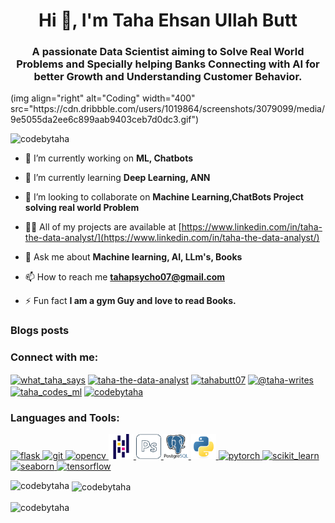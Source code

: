 <h1 align="center">Hi 👋, I'm Taha Ehsan Ullah Butt</h1>
<h3 align="center">A passionate Data Scientist aiming to Solve Real World Problems and Specially helping Banks Connecting with AI for better Growth and Understanding Customer Behavior.</h3>
(img align="right" alt="Coding" width="400" src="https://cdn.dribbble.com/users/1019864/screenshots/3079099/media/9e5055da2ee6c899aab9403ceb7d0dc3.gif")

<p align="left"> <img src="https://komarev.com/ghpvc/?username=codebytaha&label=Profile%20views&color=0e75b6&style=flat" alt="codebytaha" /> </p>

- 🔭 I’m currently working on **ML, Chatbots**

- 🌱 I’m currently learning **Deep Learning, ANN**

- 👯 I’m looking to collaborate on **Machine Learning,ChatBots Project solving real world Problem**

- 👨‍💻 All of my projects are available at [https://www.linkedin.com/in/taha-the-data-analyst/](https://www.linkedin.com/in/taha-the-data-analyst/)

- 💬 Ask me about **Machine learning, AI, LLm's, Books**

- 📫 How to reach me **tahapsycho07@gmail.com**

- ⚡ Fun fact **I am a gym Guy and love to read Books.**

### Blogs posts
<!-- BLOG-POST-LIST:START -->
<!-- BLOG-POST-LIST:END -->

<h3 align="left">Connect with me:</h3>
<p align="left">
<a href="https://twitter.com/what_taha_says" target="blank"><img align="center" src="https://raw.githubusercontent.com/rahuldkjain/github-profile-readme-generator/master/src/images/icons/Social/twitter.svg" alt="what_taha_says" height="30" width="40" /></a>
<a href="https://linkedin.com/in/taha-the-data-analyst" target="blank"><img align="center" src="https://raw.githubusercontent.com/rahuldkjain/github-profile-readme-generator/master/src/images/icons/Social/linked-in-alt.svg" alt="taha-the-data-analyst" height="30" width="40" /></a>
<a href="https://kaggle.com/tahabutt07" target="blank"><img align="center" src="https://raw.githubusercontent.com/rahuldkjain/github-profile-readme-generator/master/src/images/icons/Social/kaggle.svg" alt="tahabutt07" height="30" width="40" /></a>
<a href="https://medium.com/@taha-writes" target="blank"><img align="center" src="https://raw.githubusercontent.com/rahuldkjain/github-profile-readme-generator/master/src/images/icons/Social/medium.svg" alt="@taha-writes" height="30" width="40" /></a>
<a href="https://www.hackerrank.com/taha_codes_ml" target="blank"><img align="center" src="https://raw.githubusercontent.com/rahuldkjain/github-profile-readme-generator/master/src/images/icons/Social/hackerrank.svg" alt="taha_codes_ml" height="30" width="40" /></a>
<a href="https://www.leetcode.com/codebytaha" target="blank"><img align="center" src="https://raw.githubusercontent.com/rahuldkjain/github-profile-readme-generator/master/src/images/icons/Social/leet-code.svg" alt="codebytaha" height="30" width="40" /></a>
</p>

<h3 align="left">Languages and Tools:</h3>
<p align="left"> <a href="https://flask.palletsprojects.com/" target="_blank" rel="noreferrer"> <img src="https://www.vectorlogo.zone/logos/pocoo_flask/pocoo_flask-icon.svg" alt="flask" width="40" height="40"/> </a> <a href="https://git-scm.com/" target="_blank" rel="noreferrer"> <img src="https://www.vectorlogo.zone/logos/git-scm/git-scm-icon.svg" alt="git" width="40" height="40"/> </a> <a href="https://opencv.org/" target="_blank" rel="noreferrer"> <img src="https://www.vectorlogo.zone/logos/opencv/opencv-icon.svg" alt="opencv" width="40" height="40"/> </a> <a href="https://pandas.pydata.org/" target="_blank" rel="noreferrer"> <img src="https://raw.githubusercontent.com/devicons/devicon/2ae2a900d2f041da66e950e4d48052658d850630/icons/pandas/pandas-original.svg" alt="pandas" width="40" height="40"/> </a> <a href="https://www.photoshop.com/en" target="_blank" rel="noreferrer"> <img src="https://raw.githubusercontent.com/devicons/devicon/master/icons/photoshop/photoshop-line.svg" alt="photoshop" width="40" height="40"/> </a> <a href="https://www.postgresql.org" target="_blank" rel="noreferrer"> <img src="https://raw.githubusercontent.com/devicons/devicon/master/icons/postgresql/postgresql-original-wordmark.svg" alt="postgresql" width="40" height="40"/> </a> <a href="https://www.python.org" target="_blank" rel="noreferrer"> <img src="https://raw.githubusercontent.com/devicons/devicon/master/icons/python/python-original.svg" alt="python" width="40" height="40"/> </a> <a href="https://pytorch.org/" target="_blank" rel="noreferrer"> <img src="https://www.vectorlogo.zone/logos/pytorch/pytorch-icon.svg" alt="pytorch" width="40" height="40"/> </a> <a href="https://scikit-learn.org/" target="_blank" rel="noreferrer"> <img src="https://upload.wikimedia.org/wikipedia/commons/0/05/Scikit_learn_logo_small.svg" alt="scikit_learn" width="40" height="40"/> </a> <a href="https://seaborn.pydata.org/" target="_blank" rel="noreferrer"> <img src="https://seaborn.pydata.org/_images/logo-mark-lightbg.svg" alt="seaborn" width="40" height="40"/> </a> <a href="https://www.tensorflow.org" target="_blank" rel="noreferrer"> <img src="https://www.vectorlogo.zone/logos/tensorflow/tensorflow-icon.svg" alt="tensorflow" width="40" height="40"/> </a> </p>

<p><img align="left" src="https://github-readme-stats.vercel.app/api/top-langs?username=codebytaha&show_icons=true&locale=en&layout=compact" alt="codebytaha" /></p>

<p>&nbsp;<img align="center" src="https://github-readme-stats.vercel.app/api?username=codebytaha&show_icons=true&locale=en" alt="codebytaha" /></p>

<p><img align="center" src="https://github-readme-streak-stats.herokuapp.com/?user=codebytaha&" alt="codebytaha" /></p>
